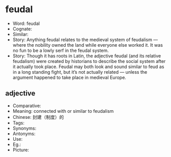 # feudal

- Word: feudal
- Cognate: 
- Similar: 
- Story: Anything feudal relates to the medieval system of feudalism — where the nobility owned the land while everyone else worked it. It was no fun to be a lowly serf in the feudal system.
- Story: Though it has roots in Latin, the adjective feudal (and its relative feudalism) were created by historians to describe the social system after it actually took place. Feudal may both look and sound similar to feud as in a long standing fight, but it’s not actually related — unless the argument happened to take place in medieval Europe.

## adjective

- Comparative: 
- Meaning: connected with or similar to feudalism
- Chinese: 封建（制度）的
- Tags: 
- Synonyms: 
- Antonyms: 
- Use: 
- Eg.: 
- Picture: 

